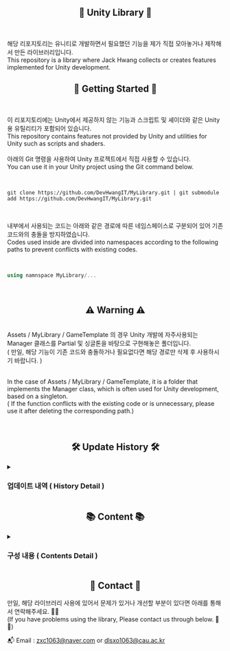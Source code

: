 <h2 align="center"> 🎉 Unity Library 🎉 </h2><br>

해당 리포지토리는 유니티로 개발하면서 필요했던 기능을 제가 직접 모아놓거나 제작해서 만든 라이브러리입니다. <br>
This repository is a library where Jack Hwang collects or creates features implemented for Unity development.

<h2 align="center"> 🍳 Getting Started 🍳 </h2><br>

이 리포지토리에는 Unity에서 제공하지 않는 기능과 스크립트 및 셰이더와 같은 Unity용 유틸리티가 포함되어 있습니다.<br>
This repository contains features not provided by Unity and utilities for Unity such as scripts and shaders.
<br><br>
아래의 Git 명령을 사용하여 Unity 프로젝트에서 직접 사용할 수 있습니다. <br>
You can use it in your Unity project using the Git command below.

<br>

```
git clone https://github.com/DevHwangIT/MyLibrary.git | git submodule add https://github.com/DevHwangIT/MyLibrary.git
```
<br>

내부에서 사용되는 코드는 아래와 같은 경로에 따른 네임스페이스로 구분되어 있어 기존 코드와의 충돌을 방지하였습니다.<br>
Codes used inside are divided into namespaces according to the following paths to prevent conflicts with existing codes.

<br>

```C#
using namnspace MyLibrary/...
```
<br>

<h2 align="center"> ⚠ Warning ⚠ </h2><br>
Assets / MyLibrary / GameTemplate 의 경우 Unity 개발에 자주사용되는 Manager 클래스를 Partial 및 싱글톤을 바탕으로 구현해놓은 폴더입니다.<br> ( 만일, 해당 기능이 기존 코드와 충돌하거나 필요없다면 해당 경로만 삭제 후 사용하시기 바랍니다. )<br><br>

In the case of Assets / MyLibrary / GameTemplate, it is a folder that implements the Manager class, which is often used for Unity development, based on a singleton.<br> ( If the function conflicts with the existing code or is unnecessary, please use it after deleting the corresponding path.)

<br>

<h2 align="center"> 🛠 Update History 🛠 </h2>
<details>
<summary><h3> 업데이트 내역 ( History Detail )</h3></summary>
<div markdown="1">
  
2022.06.20 Write ReadMe documents
 
</div>
</details>

<h2 align="center"> 📚 Content 📚</h2>

<details>
<summary><h3> 구성 내용 ( Contents Detail ) </h3></summary>
<div markdown="1">
<h4> [Path] Assets / MyLibrary / 1.DesignPattern </h4>
- 유니티에서 사용할 수 있는 디자인 패턴 관련 기능을 모아둔 디렉토리입니다.<br>
  ( A directory contains features related to design patterns available in Unity. )

<h4> [Path] Assets / MyLibrary / 2.Mathematic </h4>  
- 유니티에서 사용할 수 있는 수학 연산과 관련된 기능이 포함된 디렉토리입니다.<br>
  ( A directory containing functions related to mathematical operations available in Unity. )
  
<h4> [Path] Assets / MyLibrary / 3.Tools </h4>
- 유니티에서 사용할 수 있는 게임 개발을 위한 편리한 기능과 도구가 있는 디렉토리입니다.
  ( A directory with convenient features and tools for game development available in Unity. )

<h4> [Path] Assets / MyLibrary / 4.Utility </h4>
- 유니티에서 자주 사용되지만, 구현되지 않은 게임 개발을 위한 함수들이 구현되어 있는 디렉토리입니다.
  ( A directory where features for game development that are frequently used but not implemented in Unity are implemented. )

<h4> [Path] Assets / MyLibrary / 5.Mobile </h4>
- 유니티에서 모바일 빌드시에 사용할 수 있는 기능들이 모여있는 디렉토리입니다.
  ( A directory is a collection of features that can be used when building mobile in Unity. )

<h4> [Path] Assets / MyLibrary / 6.Network </h4>
- 유니티에서 사용할 수 있는 네트워크 및 통신을 위한 기능이 구현되어 있는 디렉토리입니다.
  ( A directory that implements functions for networking and communication that can be used in Unity. )

<h4> [Path] Assets / MyLibrary / 7.Shader </h4>
- 유니티에서 사용할 수 있는 쉐이더 기능을 위한 디렉토리입니다.
  ( A Directory for shader features available in Unity. )

<h4> [Path] Assets / MyLibrary / 8.Attribute </h4>
- 유니티 에디터에서 사용할 수 있는 애트리뷰트 기능을 구현해 놓은 디렉토리입니다.
  (A directory that implements attribute functions that can be used in the Unity editor. )

<h4> [Path] Assets / MyLibrary / 99.Etc </h4>
- 유니티에서 사용할 수 있지만 분류가 명확하지 않아 이를 구분하기 위한 디렉토리입니다.
  ( It is available in Unity, but the classification is not clear, so it is a directory to distinguish them. )

<h4> [Path] Assets / MyLibrary / GameTemplate </h4>
- Unity에서 자주 사용되는 Manager 관련 클래스 및 기능이 구현되어 있는 디렉토리입니다. <br>
  
[GameTemplate에 관한 중요한 내용은 경고를 참조하세요.](https://github.com/DevHwangIT/MyLibrary/edit/main/README.md#--warning--) <br> 
  
  ( This is the directory where Manager-related classes and functions frequently used in Unity are implemented. )   
[See the warnings for important information about GameTemplates.](https://github.com/DevHwangIT/MyLibrary/edit/main/README.md#--warning--)
  
</div>
</details>

<h2 align="center"> 📧 Contact 📧 </h2>

만일, 해당 라이브러리 사용에 있어서 문제가 있거나 개선할 부분이 있다면 아래를 통해서 연락해주세요. 🙏🙏<br>
(If you have problems using the library, Please contact us through below. 🙏🙏)

📬 Email : zxc1063@naver.com or dlsxo1063@cau.ac.kr

